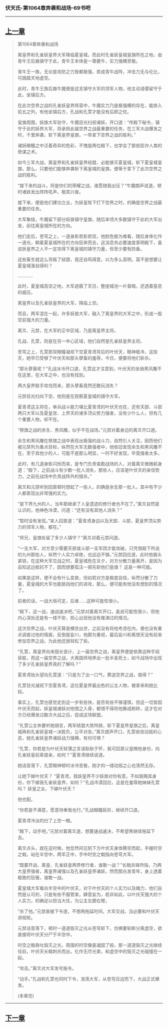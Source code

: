 ### 伏天氏-第1064章奔袭和战场-69书吧

--------
[上一章](./8aaf9b059368d712f018701a56c22c94.md)
--------


>
>
>
>第1064章奔袭和战场
>
>离皇界和孔雀妖皇界大军降临夏皇城，而此时孔雀妖皇城皇旗所在之地，由青牛王后裔镇守于此，青牛王本体是一尊夔牛，实力强横至极。
>
>青牛王一族，无论是攻防之力皆都极强，若成青牛战阵，冲击力无与伦比，可践踏天地虚空。
>
>此时，青牛王族后裔牛魔便是这支镇守大军的领军人物，他主动请缨留守于此，坐镇后方。
>
>在此次空界之战的孔雀妖皇界阵营中，牛魔实力乃是极强横的存在，能排入前五之列，有他坐镇后方，孔战和孔萱才能没有后顾之忧。
>
>皇旗周围，妖族大军驻守，牛魔目光扫视诸妖，开口道：“传殿下秘令，镇守于此的妖界大军，将承担此届空界之战最重要的任务，在三军大战爆发之时，千里奔袭，斩下离皇界皇旗，一举拿下空界之战的胜利。”
>
>诸妖眼瞳之中泛着奇异的色彩，不愧是两位殿下，也学会了那些狡诈人类的奇谋之术。
>
>如今三军大战，离皇界和孔雀妖皇界结盟，必能够灭夏皇城，斩下夏皇城皇旗，那么，只要他们能够奔袭斩下离皇城的皇旗，便等于拿下了此次空界之战的胜利。
>
>“接下来的战斗，将是你们的荣耀之战，谁愿随我出征？”牛魔朗声说道，顿时诸妖发出阵阵吼声，极其兴奋。
>
>接下来，便是他们建功立业，为妖皇陛下打下空界之时，的确是空界之战最重要的任务。
>
>大军集结，牛魔留下部分妖兽镇守皇旗，随后率领大多数镇守于此的大军出发，前往离皇城所在的方向。
>
>他们走后，苍穹之上，一道身影若影若现，他脸色极为难看，随后身体化作一道光，朝着夏皇城所在的方向狂奔而去，这消息务必要速度禀明殿下，虽说妖皇界之人不一定攻得下离皇城的镇守力量，但至少要有防备。
>
>这些畜生就这么背叛了结盟，竟还自鸣得意，以为多么高明，莫不是想要让夏皇城渔翁得利？
>
>…………
>
>此时，夏皇城高空之地，大军遮蔽了天日，整座城池一片昏暗，还透着窒息的威压。
>
>离皇界以及孔雀妖皇界的大军，降临上空。
>
>而且，两军混在一起，许多妖兽大军，融入了离皇界的大军之中，形成一股空前强大的力量。
>
>离爻、元禁，在大军的正中区域，乃是离皇界主将。
>
>孔战、孔萱，则是在另一中心区域，他们自然是孔雀妖皇界主将。
>
>苍穹之上，孔萱那双眼瞳凝视下空夏青鸢背后的叶伏天，眼神极冷，这些天，她早已受够了叶伏天和那头孽畜的羞辱，今日，便要将他们斩杀。
>
>“那头孽畜呢？”孔战冰冷开口道，孔萱这才注意到，叶伏天的坐骑黑风雕不在这里，在大军之中，也没有找到。
>
>两大皇界联手攻伐而来，那头孽畜竟然还敢玩消失？
>
>元禁目光扫向下空，他则是在观察夏皇城的镇守大军。
>
>夏青鸢这主将在，单兵战斗能力堪比夏青鸢的叶伏天也在，还有天部、斗部两只大军以及夏皇宫、上界天的诸多顶尖势力强者，没有少什么人，但有几个重要人物，却不在。
>
>“祭旗之战的余生、黑风雕，似乎不在战场。”元禁对着身边的离爻开口道。
>
>余生和黑风雕在祭旗之战中表现出极强的战斗力，自然引人关注，因而他们被元禁列为重点目标，纵然在大军无数强者中，他依旧发现余生和黑风雕不在，至于其他少的人，可能不是那么明显，一时不好发现，毕竟强者太多。
>
>此时，有几道身影闪烁而来，是专门负责查勘战场的人，对着离爻微微躬身道：“殿下，之前战斗有少数一批人消失，那些人，应该是叶伏天的亲信势力，之前在战场中负责战阵外的猎杀。”
>
>离爻和元禁听到回禀顿时想起了一些人，的确是余生那一批人，其中有不少人都表现出非常强的实力。
>
>“是下界九州的人，当年那继承了人皇遗迹的修行者也不在了。”离爻自然是认识的，他神色冷漠，问道：“还有没有其他人消失？”
>
>“暂时没有发现。”来人回禀道：“夏青鸢身边以及天部、斗部，夏皇界顶尖势力的领军人物，都在。”
>
>“师兄，皇旗处留了多少人镇守？”离爻对着元禁问道。
>
>“一支大军，对方至少需要天部或斗部一支军团才能攻破，只凭借殿下所说的九州那些人，纵然个人实力卓绝，也远远不够。”元禁回应道，此时他眉头紧锁，在这种大军交战之时，夏皇城危在旦夕，对方分散力量离开，是因为自知这边抵抗不了，因而想要孤注一掷先斩他们皇旗？
>这是一种可能。
>
>如果是这样，便不会有什么变故，但如若对方是极度自信，纵然分散了力量，夏皇城的大军也能抵挡他们的进攻，那么，便可能有他没有想到的情况了。
>
>前者的话，一战大局可定，后者……这种可能性很小。
>
>“殿下，这一战，速战速决吧。”元禁对着离爻开口，虽说可能性很小，但他内心深处还是有一缕不安，担心出现他没有推演过的情况。
>
>这次空界之战，叶伏天算是横空出世，之前没有将他考虑在内，便也没有重点调查过他的情报，反倒是妄川，他颇为重视，最后妄川和离恨天没有前来参加空界之战，为此他还放轻松了些。
>
>“孔萱，离皇界向来擅长诡计，上一届空界之战，离皇界便是依靠这种手段获胜，而这一届空界之战，大离国师培养出一批半圣死士，如今战场中出现了多少孔雀妖皇界真的了解吗？”
>
>夏青鸢抬头望向孔萱道：“只是为了出一口气，葬送空界之战，值得？”
>
>孔萱目光凝视下空夏青鸢，这位夏皇界最出色的公主人物，被拿来和她比较。
>
>事实上，孔萱也感觉走到这一步有些快，是否有些不够谨慎，但这一切皆因叶伏天而起，妖皇城诸妖对他恨之入骨，都恨不得将他撕成粉碎，这才在对方已经爆发过数次大战之后，促成这场联盟。
>
>“孔萱公主休要听她胡言，两军结盟大势所趋，斩下夏皇界皇旗之后，离皇城再和孔雀妖皇城一决胜负，公平对垒。”离爻朗声开口，孔萱收敛动摇的心态，她孔雀妖皇界诸妖战力强横，有何可惧？
>
>“孔萱，你若是为叶伏天轻薄之言语耿耿于怀，我可回禀父皇赐他身份，向孔雀妖皇前辈提亲，如何？”夏青鸢继续说道。
>
>她话音落下，孔萱眼神顿时冰冷至极，刚才的一缕动摇之心也荡然无存。
>
>让她下嫁叶伏天？
>“夏青鸢，我妖皇界不少妖兽对你有意，不如我赐其身份，你下嫁我孔雀妖皇界，如何？”孔战冷漠回应，这是在羞辱她妹妹孔萱吗？
>妖皇之女，下嫁叶伏天？
>
>他也配。
>
>“你若是不满意，愿意侍奉我也行。”孔战眼瞳妖异，继续开口道。
>
>夏青鸢冷淡的扫了上空一眼。
>
>“殿下，动手吧。”元禁对着离爻道，想要速战速决，不希望再继续拖延下去。
>
>离爻点头，就在这时候，他忽然间见到下方叶伏天身体腾空而起，手握时空之戟，站在半空中，两军正中，手中时空之戟指向苍穹大军。
>
>“既要开战，离皇、孔雀妖皇两界修行者，谁敢一战？”长戟兵锋所指，乃两大皇界强者，离皇界诸强以及孔雀妖皇界诸妖，然而那白发青年，身上透着极致的狂傲，谁敢一战。
>
>夏皇城大军看向半空中的叶伏天，对于叶伏天的个人实力以及魄力，他们自然是认可的，只是有些不服管束，肆意妄为，若非如此，以叶伏天强大的个人实力，的确足以担当大任，为公主左膀右臂。
>
>“杀了他。”元禁直接下令道，不想再拖延时间，大军交战，没必要和叶伏天讲规矩。
>
>元禁话音落下，顿时一道道毁灭之光从苍穹斩下，仿佛要斩断分离虚空，欲直接将叶伏天分尸于半空中。
>
>时空之戟吞吐毁灭之光，周围的时空像是凝固了般，那一道道毁灭之光继续往前，叶伏天长戟刺杀而出，化作无尽光束，和虚空中的毁灭之光碰撞在一起。
>
>“攻击。”离爻对大军发号施令。
>
>“动手。”孔战和孔萱也同时下令，浩荡大军，从苍穹压迫而下，大战正式爆发。
>
>(本章完)
>
>

--------
[下一章](./31bc61f3acd79917ae9885d62dff1b1f.md)
--------
